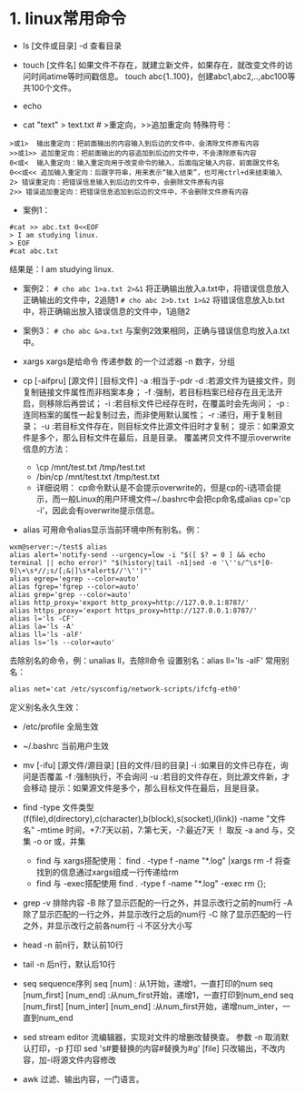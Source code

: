 # 1. linux常用命令

- ls [文件或目录]
  -d 查看目录

- touch [文件名]
  如果文件不存在，就建立新文件，如果存在，就改变文件的访问时间atime等时间戳信息。
  touch abc{1..100}，创建abc1,abc2,..,abc100等共100个文件。

- echo

- cat "text" > text.txt # >重定向，>>追加重定向
特殊符号：
```
>或1>  输出重定向：把前面输出的内容输入到后边的文件中，会清除文件原有内容
>>或1>> 追加重定向：把前面输出的内容追加到后边的文件中，不会清除原有内容
0<或<  输入重定向：输入重定向用于改变命令的输入，后面指定输入内容，前面跟文件名
0<<或<< 追加输入重定向：后跟字符串，用来表示“输入结束”，也可用ctrl+d来结束输入
2> 错误重定向：把错误信息输入到后边的文件中，会删除文件原有内容
2>> 错误追加重定向：把错误信息追加到后边的文件中，不会删除文件原有内容
```
  - 案例1：
```
#cat >> abc.txt 0<<EOF
> I am studying linux.
> EOF
#cat abc.txt
```
结果是：I am studying linux.
  - 案例2：
``# cho abc 1>a.txt 2>&1``
将正确输出放入a.txt中，将错误信息放入正确输出的文件中，2追随1
``# cho abc 2>b.txt 1>&2``
将错误信息放入b.txt中，将正确输出放入错误信息的文件中，1追随2
  - 案例3：
``# cho abc &>a.txt``
与案例2效果相同，正确与错误信息均放入a.txt中。

- xargs
  xargs是给命令 传递参数 的一个过滤器
  -n 数字，分组

- cp [-aifpru] [源文件] [目标文件]
  -a :相当于-pdr
  -d :若源文件为链接文件，则复制链接文件属性而非档案本身；
  -f :强制，若目标档案已经存在且无法开启，则移除后再尝试；
  -i :若目标文件已经存在时，在覆盖时会先询问；
  -p :连同档案的属性一起复制过去，而非使用默认属性；
  -r :递归，用于复制目录；
  -u :若目标文件存在，则目标文件比源文件旧时才复制；
提示：如果源文件是多个，那么目标文件在最后，且是目录。
覆盖拷贝文件不提示overwrite信息的方法：
  - \cp /mnt/test.txt /tmp/test.txt
  - /bin/cp /mnt/test.txt /tmp/test.txt
  - 详细说明：
  cp命令默认是不会提示overwrite的，但是cp的-i选项会提示，而一般Linux的用户环境文件~/.bashrc中会把cp命名成alias cp='cp -i'，因此会有overwrite提示信息。

- alias
  可用命令alias显示当前环境中所有别名。例：
```
wxm@server:~/test$ alias
alias alert='notify-send --urgency=low -i "$([ $? = 0 ] && echo terminal || echo error)" "$(history|tail -n1|sed -e '\''s/^\s*[0-9]\+\s*//;s/[;&|]\s*alert$//'\'')"'
alias egrep='egrep --color=auto'
alias fgrep='fgrep --color=auto'
alias grep='grep --color=auto'
alias http_proxy='export http_proxy=http://127.0.0.1:8787/'
alias https_proxy='export https_proxy=http://127.0.0.1:8787/'
alias l='ls -CF'
alias la='ls -A'
alias ll='ls -alF'
alias ls='ls --color=auto'
```
  去除别名的命令，例：unalias ll，去除ll命令
  设置别名：alias ll='ls -alF'
  常用别名：
```
alias net='cat /etc/sysconfig/network-scripts/ifcfg-eth0'
```
  定义别名永久生效：
  - /etc/profile 全局生效
  - ~/.bashrc 当前用户生效

- mv [-ifu] [源文件/源目录] [目的文件/目的目录]
  -i :如果目的文件已存在，询问是否覆盖
  -f :强制执行，不会询问
  -u :若目的文件存在，则比源文件新，才会移动
提示：如果源文件是多个，那么目标文件在最后，且是目录。

- find 
  -type 文件类型(f(file),d(directory),c(character),b(block),s(socket),l(link))
  -name "文件名"
  -mtime 时间，+7:7天以前，7:第七天，-7:最近7天 
  ！ 取反
  -a and 与，交集
  -o or 或，并集
  - find 与 xargs搭配使用：
  find . -type f -name "*.log" |xargs rm -f
  将查找到的信息通过xargs组成一行传递给rm
  - find 与 -exec搭配使用
  find . -type f -name "*.log" -exec rm {};

- grep 
  -v 排除内容
  -B 除了显示匹配的一行之外，并显示改行之前的num行
  -A 除了显示匹配的一行之外，并显示改行之后的num行
  -C 除了显示匹配的一行之外，并显示改行之前各num行
  -i 不区分大小写

- head
  -n 前n行，默认前10行

- tail
  -n 后n行，默认后10行

- seq sequence序列
  seq [num] : 从1开始，递增1，一直打印的num
  seq [num_first] [num_end] :从num_first开始，递增1，一直打印到num_end
  seq [num_first] [num_inter] [num_end] :从num_first开始，递增num_inter，一直到num_end

- sed stream editor 流编辑器，实现对文件的增删改替换查。
  参数 -n 取消默认打印，-p 打印
  sed 's#要替换的内容#替换为#g' [file] 只改输出，不改内容，加-i将源文件内容修改

- awk 过滤、输出内容，一门语言。

 
